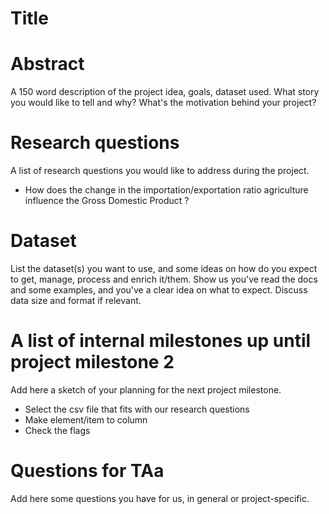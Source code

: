 # Title

# Abstract
A 150 word description of the project idea, goals, dataset used. What story you would like to tell and why? What's the motivation behind your project?

# Research questions
A list of research questions you would like to address during the project.

* How does the change in the importation/exportation ratio agriculture influence the Gross Domestic Product ?

# Dataset
List the dataset(s) you want to use, and some ideas on how do you expect to get, manage, process and enrich it/them. Show us you've read the docs and some examples, and you've a clear idea on what to expect. Discuss data size and format if relevant.

# A list of internal milestones up until project milestone 2
Add here a sketch of your planning for the next project milestone.
* Select the csv file that fits with our research questions
* Make element/item to column
* Check the flags

# Questions for TAa
Add here some questions you have for us, in general or project-specific.

